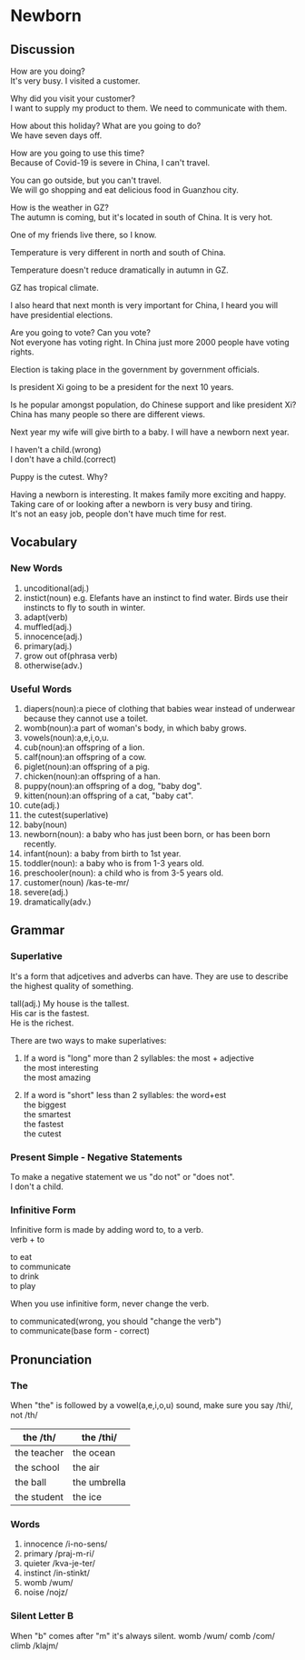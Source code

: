 # Newborn
## Discussion
How are you doing?  
It's very busy. I visited a customer.  

Why did you visit your customer?  
I want to supply my product to them. We need to communicate with them.   

How about this holiday? What are you going to do?  
We have seven days off.   

How are you going to use this time?  
Because of Covid-19 is severe in China, I can't travel.  

You can go outside, but you can't travel.  
We will go shopping and eat delicious food in Guanzhou city.  

How is the weather in GZ?  
The autumn is coming, but it's located in south of China. It is very hot.  

One of my friends live there, so I know.  

Temperature is very different in north and south of China.  

Temperature doesn't reduce dramatically in autumn in GZ.  

GZ has tropical climate.  

I also heard that next month is very important for China, I heard you will have presidential elections.  

Are you going to vote? Can you vote?  
Not everyone has voting right. In China just more 2000 people have voting rights.  

Election is taking place in the government by government officials.  

Is president Xi going to be a president for the next 10 years.  

Is he popular amongst population, do Chinese support and like president Xi?  
China has many people so there are different views.  

Next year my wife will give birth to a baby. I will have a newborn next year.   

I haven't a child.(wrong)  
I don't have a child.(correct)  

Puppy is the cutest. Why?   

Having a newborn is interesting. It makes family more exciting and happy. 
Taking care of or looking after a newborn is very busy and tiring.  
It's not an easy job, people don't have much time for rest.  

## Vocabulary
### New Words
1. uncoditional(adj.)
1. instict(noun) e.g. Elefants have an instinct to find water. Birds use their instincts to fly to south in winter.   
1. adapt(verb) 
1. muffled(adj.)
1. innocence(adj.) 
1. primary(adj.)
1. grow out of(phrasa verb)
1. otherwise(adv.)

### Useful Words
1. diapers(noun):a piece of clothing that babies wear instead of underwear because they cannot use a toilet.
1. womb(noun):a part of woman's body, in which baby grows.
1. vowels(noun):a,e,i,o,u.  
1. cub(noun):an offspring of a lion.
1. calf(noun):an offspring of a cow.
1. piglet(noun):an offspring of a pig.
1. chicken(noun):an offspring of a han.
1. puppy(noun):an offspring of a dog, "baby dog".
1. kitten(noun):an offspring of a cat, "baby cat".
1. cute(adj.)
1. the cutest(superlative)
1. baby(noun)
1. newborn(noun): a baby who has just been born, or has been born recently.
1. infant(noun): a baby from birth to 1st year.
1. toddler(noun): a baby who is from 1-3 years old.
1. preschooler(noun): a child who is from 3-5 years old.
1. customer(noun) /kas-te-mr/
1. severe(adj.)
1. dramatically(adv.)

## Grammar
### Superlative 
It's a form that adjcetives and adverbs can have. They are use to describe the highest quality of something.  

tall(adj.)
My house is the tallest.  
His car is the fastest.  
He is the richest.  

There are two ways to make superlatives:

1. If a word is "long" more than 2 syllables:
	the most + adjective  
	the most interesting  
	the most amazing  

2. If a word is "short" less than 2 syllables:
	the word+est  
	the biggest  
	the smartest  
	the fastest  
	the cutest  

### Present Simple - Negative Statements
To make a negative statement we us "do not" or "does not".  
I don't a child.  

### Infinitive Form
Infinitive form is made by adding word to, to a verb.  
verb + to

to eat  
to communicate  
to drink  
to play  

When you use infinitive form, never change the verb.  

to communicated(wrong, you should "change the verb")  
to communicate(base form - correct)  

## Pronunciation
### The
When "the" is followed by a vowel(a,e,i,o,u) sound, make sure you say /thi/, not /th/

| the /th/ | the /thi/
| --- | ---
| the teacher | the ocean
| the school | the air
| the ball | the umbrella
| the student | the ice

### Words
1. innocence /i-no-sens/
1. primary /praj-m-ri/
1. quieter /kva-je-ter/
1. instinct /in-stinkt/
1. womb /wum/
1. noise /nojz/

### Silent Letter B
When "b" comes after "m" it's always silent.
womb /wum/ 
comb /com/  
climb /klajm/  
